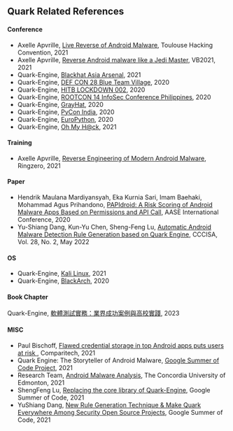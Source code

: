 ## Quark Related References

#### Conference

- Axelle Apvrille, [Live Reverse of Android Malware](https://youtu.be/Z68TJvnepnY?t=5583), Toulouse Hacking Convention, 2021
- Axelle Apvrille, [Reverse Android malware like a Jedi Master](https://vblocalhost.com/presentations/reverse-android-malware-like-a-jedi-master/), VB2021, 2021
- Quark-Engine, [Blackhat Asia Arsenal](https://www.blackhat.com/asia-21/arsenal/schedule/index.html#quark-engine-storyteller-of-android-malware-22458), 2021
- Quark-Engine, [DEF CON 28 Blue Team Village](https://www.youtube.com/watch?v=XK-yqHPnsvc), 2020
- Quark-Engine, [HITB LOCKDOWN 002](https://conference.hitb.org/hitb-lockdown002/sessions/quark-engine-an-obfuscation-neglect-android-malware-scoring-system/), 2020
- Quark-Engine, [ROOTCON 14 InfoSec Conference Philippines](https://www.youtube.com/watch?v=SOH4eqrv9_g), 2020
- Quark-Engine, [GrayHat](https://grayhat.co/armory/quark-engine/), 2020
- Quark-Engine, [PyCon India](https://in.pycon.org/cfp/2020/proposals/so-you-want-to-build-an-anti-virus-engine~bDM6d/), 2020
- Quark-Engine, [EuroPython](https://ep2020.europython.eu/talks/BDppVua-so-you-want-to-build-an-anti-virus-engine/), 2020
- Quark-Engine, [Oh My H@ck](https://omhconf.pl/omh-international/lecture#id=65471), 2021

#### Training
- Axelle Apvrille, [Reverse Engineering of Modern Android Malware](https://ringzer0.training/android-malware.html), Ringzero, 2021


#### Paper
- Hendrik Maulana Mardiyansyah, Eka Kurnia Sari, Imam Baehaki, Mohammad Agus
Prihandono, [PAPIdroid: A Risk Scoring of Android Malware Apps Based on
Permissions and API Call](https://static.s123-cdn.com/uploads/903920/normal_5fec08b3bcd16.pdf), AASE International Conference, 2020
- Yu-Shiang Dang, Kun-Yu Chen, Sheng-Feng Lu, [Automatic Android Malware Detection Rule Generation based on Quark Engine](https://github.com/quark-engine/ref/blob/main/CCCISA-Quark-rule-generate%20v74.pdf), CCCISA, Vol. 28, No. 2, May 2022

#### OS
- Quark-Engine, [Kali Linux](https://pkg.kali.org/pkg/quark-engine), 2021
- Quark-Engine, [BlackArch](https://blackarch.org/mobile.html), 2020

#### Book Chapter
Quark-Engine, [軟體測試實務：業界成功案例與高校實踐](https://www.tenlong.com.tw/products/9786263334861?list_name=lv), 2023

#### MISC
- Paul Bischoff, [Flawed credential storage in top Android apps puts users at risk
](https://www.comparitech.com/blog/information-security/flawed-credential-storage-android-apps/), Comparitech, 2021
- Quark Engine: The Storyteller of Android Malware, [Google Summer of Code Project](https://www.honeynet.org/gsoc/gsoc-2021/google-summer-of-code-2021-project-ideas/), 2021
- Research Team, [Android Malware Analysis](https://github.com/ddeepp109/Android-Malware-Analysis), The Concordia University of Edmonton, 2021
- ShengFeng Lu, [Replacing the core library of Quark-Engine](https://github.com/quark-engine/ref/blob/main/Replacing_the_core_library_of_Quark_Engine.pdf), Google Summer of Code, 2021
- YuShiang Dang, [New Rule Generation Technique & Make Quark Everywhere Among Security Open Source Projects](https://github.com/quark-engine/ref/blob/main/New_Rule_Generation_Technique__Make_Quark_Everywhere_Among_Security_Open_Source_Projects.pdf), Google Summer of Code, 2021
